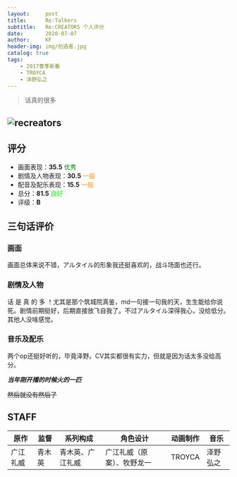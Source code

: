```yaml
---
layout:     post
title:      Re:Talkers
subtitle:   Re:CREATORS 个人评分
date:       2020-07-07
author:     KF
header-img: img/创造者.jpg
catalog: true
tags:
    - 2017春季新番
    - TROYCA
    - 泽野弘之
---
```


>话真的很多

![recreators](https://images4.alphacoders.com/794/794206.jpg)
----
## 评分

+ 画面表现：**35.5** <font color=#008000>优秀</font>
+ 剧情及人物表现：**30.5** <font color=#FF8C00>一般</font>
+ 配音及配乐表现：**15.5** <font color=#FF8C00>一般</font>
+ 总分：**81.5** <font color=#00FF00>良好</font>
+ 评级：**B** 

## 三句话评价

### 画面
画面总体来说不错，アルタイル的形象我还挺喜欢的，战斗场面也还行。
### 剧情及人物
话 是 真 的 多 ！尤其是那个筑城院真鉴，md一句接一句我的天，生生能给你说死。剧情前期挺好，后期直接放飞自我了。不过アルタイル深得我心，没给低分。其他人没啥感觉。
### 音乐及配乐
两个op还挺好听的，毕竟泽野。CV其实都很有实力，但就是因为话太多没给高分。

***当年刚开播的时候火的一匹***

~~然后就没有然后了~~


## STAFF

| 原作     | 监督   | 系列构成         | 角色设计                   | 动画制作 | 音乐     |
| -------- | ------ | ---------------- | -------------------------- | -------- | -------- |
| 广江礼威 | 青木英 | 青木英、广江礼威 | 广江礼威（原案）、牧野龙一 | TROYCA   | 泽野弘之 |
